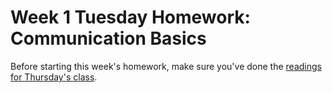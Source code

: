 # Week 1 Tuesday Homework: Communication Basics

Before starting this week's homework, make sure you've done the [readings for Thursday's class](../../Schedule.md#w1-th-readings).